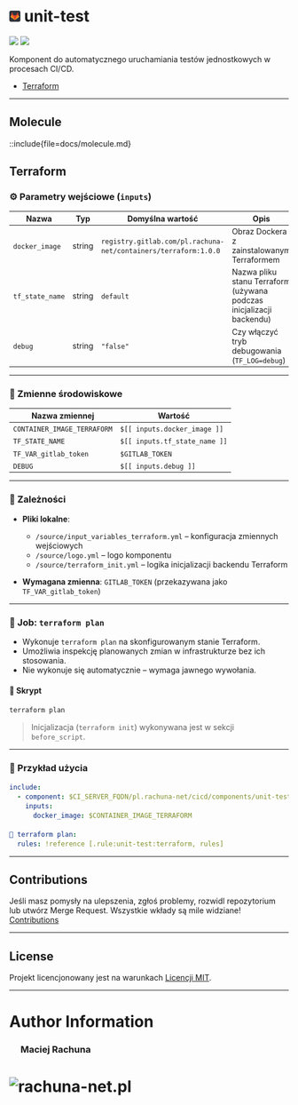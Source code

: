 # <img src=".gitlab/avatar.png" alt="avatar" height="20"/> unit-test

[![](https://gitlab.com/pl.rachuna-net/cicd/components/unit-test/-/badges/release.svg)](https://gitlab.com/pl.rachuna-net/cicd/components/unit-test/-/releases)
[![](https://gitlab.com/pl.rachuna-net/cicd/components/unit-test/badges/main/pipeline.svg)](https://gitlab.com/pl.rachuna-net/cicd/components/unit-test/-/commits/main)

Komponent do automatycznego uruchamiania testów jednostkowych w procesach CI/CD.


* [Terraform](#terraform)

---
## Molecule
::include{file=docs/molecule.md}

## Terraform

### ⚙️ Parametry wejściowe (`inputs`)

| Nazwa           | Typ    | Domyślna wartość                                                | Opis                                                                 |
| --------------- | ------ | --------------------------------------------------------------- | -------------------------------------------------------------------- |
| `docker_image`  | string | `registry.gitlab.com/pl.rachuna-net/containers/terraform:1.0.0` | Obraz Dockera z zainstalowanym Terraformem                           |
| `tf_state_name` | string | `default`                                                       | Nazwa pliku stanu Terraform (używana podczas inicjalizacji backendu) |
| `debug`         | string | `"false"`                                                       | Czy włączyć tryb debugowania (`TF_LOG=debug`)                        |

---
### 🧬 Zmienne środowiskowe

| Nazwa zmiennej              | Wartość                       |
| --------------------------- | ----------------------------- |
| `CONTAINER_IMAGE_TERRAFORM` | `$[[ inputs.docker_image ]]`  |
| `TF_STATE_NAME`             | `$[[ inputs.tf_state_name ]]` |
| `TF_VAR_gitlab_token`       | `$GITLAB_TOKEN`               |
| `DEBUG`                     | `$[[ inputs.debug ]]`         |

---
### 🧱 Zależności

* **Pliki lokalne**:

  * `/source/input_variables_terraform.yml` – konfiguracja zmiennych wejściowych
  * `/source/logo.yml` – logo komponentu
  * `/source/terraform_init.yml` – logika inicjalizacji backendu Terraform

* **Wymagana zmienna**: `GITLAB_TOKEN` (przekazywana jako `TF_VAR_gitlab_token`)

---
### 🧪 Job: `terraform plan`

* Wykonuje `terraform plan` na skonfigurowanym stanie Terraform.
* Umożliwia inspekcję planowanych zmian w infrastrukturze bez ich stosowania.
* Nie wykonuje się automatycznie – wymaga jawnego wywołania.

#### 📜 Skrypt

```bash
terraform plan
```

> Inicjalizacja (`terraform init`) wykonywana jest w sekcji `before_script`.

---
### 🧪 Przykład użycia

```yaml
include:
  - component: $CI_SERVER_FQDN/pl.rachuna-net/cicd/components/unit-test/terraform@$COMPONENT_VERSION_UNIT_TEST
    inputs:
      docker_image: $CONTAINER_IMAGE_TERRAFORM

🧪 terraform plan:
  rules: !reference [.rule:unit-test:terraform, rules]
```

---
## Contributions
Jeśli masz pomysły na ulepszenia, zgłoś problemy, rozwidl repozytorium lub utwórz Merge Request. Wszystkie wkłady są mile widziane!
[Contributions](CONTRIBUTING.md)

---
## License
Projekt licencjonowany jest na warunkach [Licencji MIT](LICENSE).

---
# Author Information
### &emsp; Maciej Rachuna
# <img src="https://gitlab.com/pl.rachuna-net/gitlab-profile/-/raw/main/assets/logo/website_logo_transparent_background.png" alt="rachuna-net.pl" height="100"/>

